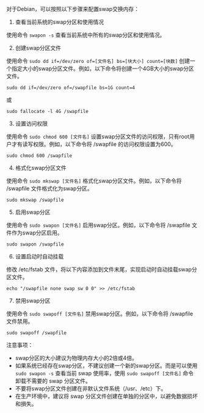 对于Debian，可以按照以下步骤来配置swap交换内存：

1. 查看当前系统的swap分区和使用情况

使用命令 `swapon -s` 查看当前系统中所有的swap分区和使用情况。

2. 创建swap分区文件

使用命令 `sudo dd if=/dev/zero of=[文件名] bs=[块大小] count=[块数]` 创建一个指定大小的swap分区文件。例如，以下命令将创建一个4GB大小的swap分区文件。

```
sudo dd if=/dev/zero of=/swapfile bs=1G count=4
```
或
```
sudo fallocate -l 4G /swapfile
```

3. 设置访问权限

使用命令 `sudo chmod 600 [文件名]` 设置swap分区文件的访问权限，只有root用户才有读写权限。例如，以下命令将 /swapfile 的访问权限设置为600。

```
sudo chmod 600 /swapfile
```

4. 格式化swap分区文件

使用命令 `sudo mkswap [文件名]` 格式化swap分区文件。例如，以下命令将 /swapfile 文件格式化为swap分区。

```
sudo mkswap /swapfile
```

5. 启用swap分区

使用命令 `sudo swapon [文件名]` 启用swap分区。例如，以下命令将 /swapfile 文件作为swap分区启用。

```
sudo swapon /swapfile
```

6. 设置启动时自动挂载

修改 /etc/fstab 文件，将以下内容添加到文件末尾，实现启动时自动挂载swap分区文件。

```
echo "/swapfile none swap sw 0 0" >> /etc/fstab
```

7. 禁用swap分区

使用命令 `sudo swapoff [文件名]` 禁用swap分区。例如，以下命令将 /swapfile 文件禁用。

```
sudo swapoff /swapfile
```

注意事项：

- swap分区的大小建议为物理内存大小的2倍或4倍。
- 如果系统已经存在swap分区，不建议创建一个新的swap分区。而是可以使用 `sudo swapon -s` 查看当前 swap 使用率，使用 `sudo swapoff [文件名]` 命令卸载不需要的 swap 分区文件。
- 不要将swap分区文件创建在非默认文件系统（/usr、/etc）下。
- 在生产环境中，建议将 swap 分区文件创建在单独的分区中，以避免数据损坏和損失。
